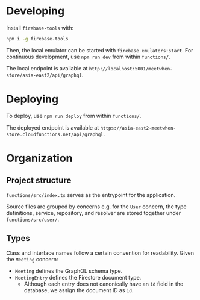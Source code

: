# Developing

Install `firebase-tools` with:

```bash
npm i -g firebase-tools
```

Then, the local emulator can be started with `firebase emulators:start`. For continuous development, use `npm run dev` from within `functions/`.

The local endpoint is available at `http://localhost:5001/meetwhen-store/asia-east2/api/graphql`.

# Deploying

To deploy, use `npm run deploy` from within `functions/`.

The deployed endpoint is available at `https://asia-east2-meetwhen-store.cloudfunctions.net/api/graphql`.

# Organization

## Project structure

`functions/src/index.ts` serves as the entrypoint for the application.

Source files are grouped by concerns e.g. for the `User` concern, the type definitions, service, repository, and resolver are stored together under `functions/src/user/`.

## Types

Class and interface names follow a certain convention for readability. Given the `Meeting` concern:

- `Meeting` defines the GraphQL schema type.
- `MeetingEntry` defines the Firestore document type.
  - Although each entry does not canonically have an `id` field in the database, we assign the document ID as `id`.
